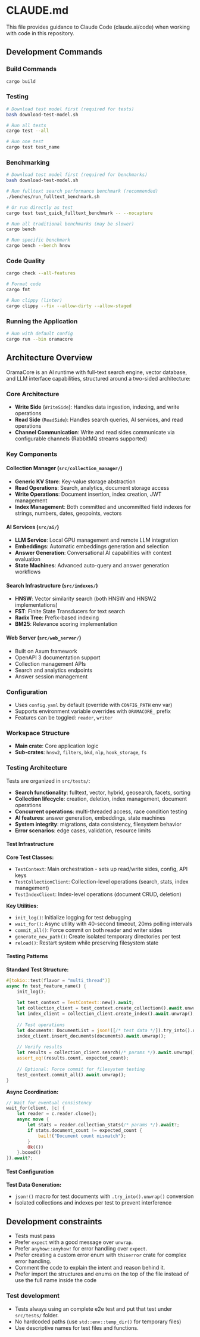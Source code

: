 # CLAUDE.md

This file provides guidance to Claude Code (claude.ai/code) when working with
code in this repository.

## Development Commands

### Build Commands

```bash
cargo build
```

### Testing

```bash
# Download test model first (required for tests)
bash download-test-model.sh

# Run all tests
cargo test --all

# Run one test
cargo test test_name
```

### Benchmarking

```bash
# Download test model first (required for benchmarks)
bash download-test-model.sh

# Run fulltext search performance benchmark (recommended)
./benches/run_fulltext_benchmark.sh

# Or run directly as test
cargo test test_quick_fulltext_benchmark -- --nocapture

# Run all traditional benchmarks (may be slower)
cargo bench

# Run specific benchmark
cargo bench --bench hnsw
```

### Code Quality

```bash
cargo check --all-features

# Format code
cargo fmt

# Run clippy (linter)
cargo clippy --fix --allow-dirty --allow-staged
```

### Running the Application

```bash
# Run with default config
cargo run --bin oramacore
```

## Architecture Overview

OramaCore is an AI runtime with full-text search engine, vector database, and
LLM interface capabilities, structured around a two-sided architecture:

### Core Architecture

- **Write Side** (`WriteSide`): Handles data ingestion, indexing, and write
  operations
- **Read Side** (`ReadSide`): Handles search queries, AI services, and read
  operations
- **Channel Communication**: Write and read sides communicate via configurable
  channels (RabbitMQ streams supported)

### Key Components

#### Collection Manager (`src/collection_manager/`)

- **Generic KV Store**: Key-value storage abstraction
- **Read Operations**: Search, analytics, document storage access
- **Write Operations**: Document insertion, index creation, JWT management
- **Index Management**: Both committed and uncommitted field indexes for
  strings, numbers, dates, geopoints, vectors

#### AI Services (`src/ai/`)

- **LLM Service**: Local GPU management and remote LLM integration
- **Embeddings**: Automatic embeddings generation and selection
- **Answer Generation**: Conversational AI capabilities with context evaluation
- **State Machines**: Advanced auto-query and answer generation workflows

#### Search Infrastructure (`src/indexes/`)

- **HNSW**: Vector similarity search (both HNSW and HNSW2 implementations)
- **FST**: Finite State Transducers for text search
- **Radix Tree**: Prefix-based indexing
- **BM25**: Relevance scoring implementation

#### Web Server (`src/web_server/`)

- Built on Axum framework
- OpenAPI 3 documentation support
- Collection management APIs
- Search and analytics endpoints
- Answer session management

### Configuration

- Uses `config.yaml` by default (override with `CONFIG_PATH` env var)
- Supports environment variable overrides with `ORAMACORE_` prefix
- Features can be toggled: `reader`, `writer`

### Workspace Structure

- **Main crate**: Core application logic
- **Sub-crates**: `hnsw2`, `filters`, `bkd`, `nlp`, `hook_storage`, `fs`

### Testing Architecture

Tests are organized in `src/tests/`:

- **Search functionality**: fulltext, vector, hybrid, geosearch, facets, sorting
- **Collection lifecycle**: creation, deletion, index management, document
  operations
- **Concurrent operations**: multi-threaded access, race condition testing
- **AI features**: answer generation, embeddings, state machines
- **System integrity**: migrations, data consistency, filesystem behavior
- **Error scenarios**: edge cases, validation, resource limits

#### Test Infrastructure

**Core Test Classes:**

- `TestContext`: Main orchestration - sets up read/write sides, config, API keys
- `TestCollectionClient`: Collection-level operations (search, stats, index
  management)
- `TestIndexClient`: Index-level operations (document CRUD, deletion)

**Key Utilities:**

- `init_log()`: Initialize logging for test debugging
- `wait_for()`: Async utility with 40-second timeout, 20ms polling intervals
- `commit_all()`: Force commit on both reader and writer sides
- `generate_new_path()`: Create isolated temporary directories per test
- `reload()`: Restart system while preserving filesystem state

#### Testing Patterns

**Standard Test Structure:**

```rust
#[tokio::test(flavor = "multi_thread")]
async fn test_feature_name() {
    init_log();
    
    let test_context = TestContext::new().await;
    let collection_client = test_context.create_collection().await.unwrap();
    let index_client = collection_client.create_index().await.unwrap();
    
    // Test operations
    let documents: DocumentList = json!([/* test data */]).try_into().unwrap();
    index_client.insert_documents(documents).await.unwrap();
    
    // Verify results
    let results = collection_client.search(/* params */).await.unwrap();
    assert_eq!(results.count, expected_count);
    
    // Optional: Force commit for filesystem testing
    test_context.commit_all().await.unwrap();
}
```

**Async Coordination:**

```rust
// Wait for eventual consistency
wait_for(client, |c| {
    let reader = c.reader.clone();
    async move {
        let stats = reader.collection_stats(/* params */).await?;
        if stats.document_count != expected_count {
            bail!("Document count mismatch");
        }
        Ok(())
    }.boxed()
}).await?;
```

#### Test Configuration

**Test Data Generation:**

- `json!()` macro for test documents with `.try_into().unwrap()` conversion
- Isolated collections and indexes per test to prevent interference

## Development constraints

- Tests must pass
- Prefer `expect` with a good message over `unwrap`.
- Prefer `anyhow::anyhow!` for error handling over `expect`.
- Prefer creating a custom error enum with `thiserror` crate for complex error
  handling.
- Comment the code to explain the intent and reason behind it.
- Prefer import the structures and enums on the top of the file instead of use
  the full name inside the code

### Test development

- Tests always using an complete e2e test and put that test under `src/tests/`
  folder.
- No hardcoded paths (use `std::env::temp_dir()` for temporary files)
- Use descriptive names for test files and functions.
